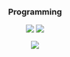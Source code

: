 <!-- markdownlint-disable MD033 MD041-->
<p align="center">
  <h3 align="center">Programming</h3>
</p>

<p align="center">
    <img src="https://img.shields.io/github/followers/Nikita-Isaichenko"/></a>
    <img src="https://img.shields.io/badge/author-Nikita-Yellow"/></a>
</p>

<p align="center">
  <img src="https://readme-typing-svg.herokuapp.com/?lines=Hello_World&font=Fira%20Code&center=true&width=380&height=50">
</p>
